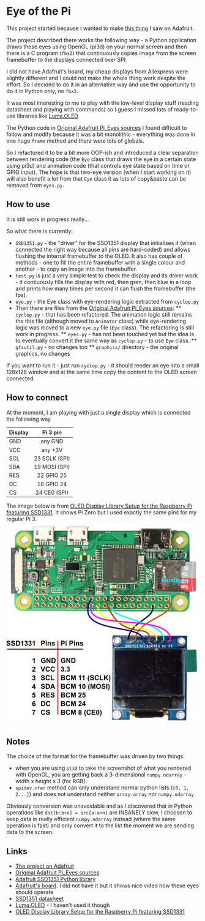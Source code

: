 # Eye of the Pi

This project started because I wanted to make [this thing](https://learn.adafruit.com/animated-snake-eyes-bonnet-for-raspberry-pi) I saw on Adafruit.

The project described there works the following way - a Python application draws these eyes using OpenGL (pi3d) on your normal screen and then there is a C program (`fbx2`)
that continuously copies image from the screen framebuffer to the displays connected over SPI.

I did not have Adafruit's board, my cheap displays from Aliexpress were slightly different and I could not make the whole thing work despite the effort.
So I decided to do it in an alternative way and use the opportunity to do it in Python only, no `fbx2`.

It was most interesting to me to play with the low-level display stuff (reading datasheet and playing with commands) so I guess I missed lots of ready-to-use libraries
like [Luma.OLED](https://luma-oled.readthedocs.io/en/latest/hardware.html)

The Python code in [Original Adafruit Pi_Eyes sources](https://github.com/adafruit/Pi_Eyes/) I found difficult to follow and modify because
it was a bit monolithic - everything was done in one huge `frame` method and there were lots of globals.

So I refactored it to be a bit more OOP-ish and introduced a clear separation between rendering code (the `Eye` class that draws the eye in a certain state using pi3d)
and animation code (that controls eye state based on time or GPIO input).
The hope is that two-eye version (when I start working on it) will also benefit a lot from that `Eye` class it as lots of copy&paste can be removed from `eyes.py`.

## How to use
It is still work in progress really...

So what there is currently:
* `SSD1351.py` - the "driver" for the SSD1351 display that initialises it (when connected the right way because all pins are hard-coded)
and allows flushing the internal framebuffer to the OLED. It also has couple of methods - one to fill the entire framebuffer with a single colour
and another - to copy an image into the framebuffer.
* `test.py` is just a very simple test to check the display and its driver work - it contiuously fills the display with red, then gren, then blue in a loop and prints
how many times per second it can flush the framebuffer (the fps).
* `eye.py` - the Eye class with eye-rendering logic extracted from `cyclop.py`
* Then there are files from the [Original Adafruit Pi_Eyes sources](https://github.com/adafruit/Pi_Eyes/):
** `cyclop.py` - that has been refactored. The animation logic still remains the this file (although moved to `Animator` class) while eye-rendering logic was moved to
a new `eye.py` file (`Eye` class). The refactoring is still work in progress.
** `eyes.py` - has not been touched yet but the idea is to eventually convert it the same way as `cyclop.py` - to use `Eye` class.
** `gfxutil.py` - no changes too
** `graphics/` directory - the original graphics, no changes

If you want to run it - just run `cyclop.py` - it should render an eye into a small 128x128 window and at the same time copy the content to the OLED screen connected.

## How to connect
At the moment, I am playing with just a single display which is connected the following way

| Display        | Pi 3 pin       |
| -------------- |:--------------:|
| GND            | any GND        |
| VCC            | any +3V        |
| SCL            | 23 SCLK (SPI)  |
| SDA            | 19 MOSI (SPI)  |
| RES            | 22 GPIO 25     |
| DC             | 18 GPIO 24     |
| CS             | 24 CE0 (SPI)   |

The image below is from [OLED Display Library Setup for the Raspberry Pi featuring SSD1331](https://www.bluetin.io/displays/oled-display-raspberry-pi-ssd1331/).
It shows Pi Zero but I used exactly the same pins for my regular Pi 3.
![OLED Display Library Setup for the Raspberry Pi featuring SSD1331](docs/images/ssd1331-oled-display-raspberry-pi-connection.jpg)

## Notes

The choice of the format for the framebuffer was driven by two things:
* when you are using `pi3d` to take the screenshot of what you rendered with OpenGL, you are getting back a 3-dimensional `numpy.ndarray` - width x height x 3 (for RGB).
* `spidev.xfer` method can only understand normal python lists (`[0, 1, 2...]`) and does not understand neither `array.array` nor `numpy.ndarray`

Obviously conversion was unavoidable and as I discovered that in Python operations like `dst[b:b+n] = src[a:a+n]` are INSANELY slow, I choosen to keep
data in really efficient `numpy.ndarray` instead (where the same operation is fast) and only convert it to the list the moment we are sending data to the screen.


## Links
* [The project on Adafruit](https://learn.adafruit.com/animated-snake-eyes-bonnet-for-raspberry-pi?view=all)
* [Original Adafruit Pi_Eyes sources](https://github.com/adafruit/Pi_Eyes/)
* [Adafruit SSD1351 Python library](https://github.com/twchad/Adafruit_Python_SSD1351)
* [Adafruit's board](https://www.adafruit.com/product/3356). I did not have it but it shows nice video how these eyes should operate
* [SSD1351 datasheet](https://cdn-shop.adafruit.com/datasheets/SSD1351-Revision+1.3.pdf)
* [Luma.OLED](https://luma-oled.readthedocs.io/en/latest/hardware.html) - I haven't used it though
* [OLED Display Library Setup for the Raspberry Pi featuring SSD1331](https://www.bluetin.io/displays/oled-display-raspberry-pi-ssd1331/)


